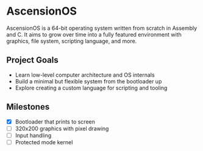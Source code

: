 # AscensionOS

AscensionOS is a 64-bit operating system written from scratch in Assembly and C. It aims to grow over time into a fully featured environment with graphics, file system, scripting language, and more.

## Project Goals
- Learn low-level computer architecture and OS internals
- Build a minimal but flexible system from the bootloader up
- Explore creating a custom language for scripting and tooling

## Milestones
- [x] Bootloader that prints to screen
- [ ] 320x200 graphics with pixel drawing
- [ ] Input handling
- [ ] Protected mode kernel
